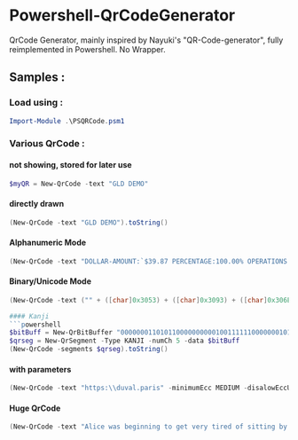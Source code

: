 # Powershell-QrCodeGenerator
QrCode Generator, mainly inspired by Nayuki's "QR-Code-generator", fully reimplemented in Powershell. No Wrapper.

## Samples :

### Load using :
```powershell
Import-Module .\PSQRCode.psm1
```

### Various QrCode :

#### not showing, stored for later use
```powershell
$myQR = New-QrCode -text "GLD DEMO"
```

#### directly drawn
```powershell
(New-QrCode -text "GLD DEMO").toString()
```

#### Alphanumeric Mode
```powershell
(New-QrCode -text "DOLLAR-AMOUNT:`$39.87 PERCENTAGE:100.00% OPERATIONS:+-*/").toString()
```

#### Binary/Unicode Mode
```powershell
(New-QrCode -text ("" + ([char]0x3053) + ([char]0x3093) + ([char]0x306B) + ([char]0x3061) + ([char]0x0077) + ([char]0x0061) + ([char]0x3001) + ([char]0x4E16) + ([char]0x754C) + ([char]0xFF01) + ([char]0x0020) + ([char]0x03B1) + ([char]0x03B2) + ([char]0x03B3) + ([char]0x03B4))).toString()

#### Kanji
```powershell
$bitBuff = New-QrBitBuffer "00000001101011000000000010011111100000001010111011010101011010111"
$qrseg = New-QrSegment -Type KANJI -numCh 5 -data $bitBuff
(New-QrCode -segments $qrseg).toString()
```

#### with parameters
```powershell
(New-QrCode -text "https:\\duval.paris" -minimumEcc MEDIUM -disalowEccUpgrade).toString()
```

#### Huge QrCode
```powershell
(New-QrCode -text "Alice was beginning to get very tired of sitting by her sister on the bank, and of having nothing to do: once or twice she had peeped into the book her sister was reading, but it had no pictures or conversations in it, 'and what is the use of a book,' thought Alice 'without pictures or conversations?' So she was considering in her own mind (as well as she could, for the hot day made her feel very sleepy and stupid), whether the pleasure of making a daisy-chain would be worth the trouble of getting up and picking the daisies, when suddenly a White Rabbit with pink eyes ran close by her." -minimumEcc MEDIUM).toString()
```
